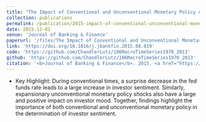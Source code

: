 ```yaml
---
title: "The Impact of Conventional and Unconventional Monetary Policy on Investor Sentiment"
collection: publications
permalink: /publication/2015-impact-of-conventional-unconventional-monetary-policy-investor-sentiment
date: 2015-12-01
venue: 'Journal of Banking & Finance'
paperurl: '/files/The Impact of Conventional and Unconventional Monetary Policy on Investor Sentiment.pdf'
link: 'https://doi.org/10.1016/j.jbankfin.2015.08.019'
code: 'https://github.com/ChandlerLutz/106MacroTimeSeries1970_2013'
github: 'https://github.com/ChandlerLutz/106MacroTimeSeries1970_2013'
citation: '<b>Journal of Banking & Finance</b>. 2015. <a href="https://scholar.google.com/scholar?hl=en&as_sdt=0%2C5&q=%22The+Impact+of+Conventional+and+Unconventional+Monetary+Policy+on+Investor+Sentiment%22&btnG=#d=gs_cit&u=%2Fscholar%3Fq%3Dinfo%3AzO-piuzuh68J%3Ascholar.google.com%2F%26output%3Dcite%26scirp%3D0%26hl%3Den">Citation</a>'
---
```


* Key Highlight: During conventional times, a surprise decrease in the fed funds rate leads to a large increase in investor sentiment. Similarly, expansionary unconventional monetary policy shocks also have a large and positive impact on investor mood. Together, findings highlight the importance of both conventional and unconventional monetary policy in the determination of investor sentiment.

